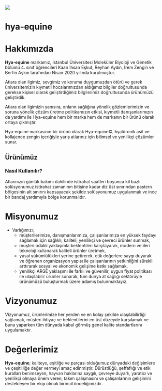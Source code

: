 ![](https://eskutkaan.github.io/hya-equine/img/new.png)

# hya-equine
# Hakkımızda 

**Hya-equine** markamız, İstanbul Üniversitesi Moleküler Biyoloji ve Genetik bölümü 4. sınıf öğrencileri Kaan İhsan Eşkut, Reyhan Aydın, İrem Zengin ve Berfin Aşkın tarafından Nisan 2020 yılında kurulmuştur.

Atlara olan ilgimiz, sevgimiz ve koruma duygumuzdan ötürü ve gerek üniversitemizin kıymetli hocalarımızdan aldığımız bilgiler doğrultusunda gerekse kişisel olarak geliştirdiğimiz bilgilerimiz doğrultusunda ürünümüzü geliştirdik.

Atlara olan ilgimizin yanısıra, onların sağlığına yönelik gözlemlerimizin ve soruna yönelik çözüm üretme politikamızın etkisi, kıymetli danışanlarımızın da yardımı ile Hya-equine hem bir marka hem de markanın bir ürünü olarak ortaya çıkmıştır. 

Hya-equine markasının bir ürünü olarak Hya-equine©, hyalüronik asit ve kollajence zengin içeriğiyle yarış atlarınız için bilimsel ve yenilikçi çözümler sunar.

## Ürünümüz
### Nasıl Kullanılır?

Atlarınızın günlük bakımı dahilinde istirahat saatleri boyunca kil bazlı solüsyonumuz istirahat zamanının bitişine kadar diz üst sınırından pastern bölgesinin alt sınırını kapsayacak şekilde solüsyonumuz uygulanmalı ve ince bir bandaj yardımıyla bölge korunmalıdır.


# Misyonumuz
+ Varlığımızı; 
  - müşterilerimize, danışmanlarımıza, çalışanlarımıza en yüksek faydayı sağlamak için sağlıklı, kaliteli, yenilikçi ve çevreci ürünler sunmak, 
  - müşteri odaklı yaklaşımla beklentileri karşılayarak, modern ve ileri teknoloji kullanarak kaliteli ürünler üretmek, 
  - yasal yükümlülükleri yerine getirerek, etik değerlere saygı duyarak ve öğrenen organizasyon yapısı ile çalışanlarının yetkinliğini sürekli arttırarak sosyal ve ekonomik gelişime katkı sağlamak, 
  - yenilikçi ARGE yaklaşımı ile farklı ve güvenilir, uygun fiyat politikası ile ulaşılabilir ürünler sunarak, tüm dünya at sağlığı sektörüyle ürünümüzü buluşturmak üzere adamış bulunmaktayız.
  
 # Vizyonumuz
Vizyonumuz, ürünlerimize her yerden ve en kolay şekilde ulaşılabilirliği sağlamak, müşteri ihtiyaç ve beklentilerini en üst düzeyde karşılamak ve bunu yaparken tüm dünyada kabul görmüş genel kalite standartlarını uygulamaktır.

# Değerlerimiz 
**Hya-equine**; kaliteye, eşitliğe ve parçası olduğumuz dünyadaki değişimlere ve çeşitliliğe değer vermeyi amaç edinmiştir. Dürüstlüğü, şeffaflığı ve etik kuralları benimseyen, hayvan haklarına saygılı, çevreye duyarlı, yaratıcı ve yenilikçi olmaya önem veren, takım çalışmasını ve çalışanlarının gelişimini destekleyen bir ekip olmak birincil önceliğimizdir.
